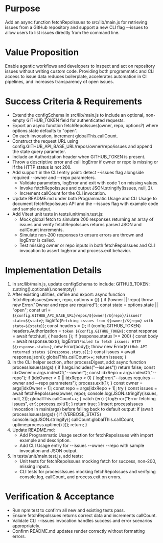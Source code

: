 # Purpose
Add an async function fetchRepoIssues to src/lib/main.js for retrieving issues from a GitHub repository and support a new CLI flag --issues to allow users to list issues directly from the command line.

# Value Proposition
Enable agentic workflows and developers to inspect and act on repository issues without writing custom code. Providing both programmatic and CLI access to issue data reduces boilerplate, accelerates automation in CI pipelines, and increases transparency of open issues.

# Success Criteria & Requirements
* Extend the configSchema in src/lib/main.js to include an optional, non-empty GITHUB_TOKEN field for authenticated requests.
* Export an async function fetchRepoIssues(owner, repo, options?) where options.state defaults to "open".
* On each invocation, increment globalThis.callCount.
* Construct the request URL using config.GITHUB_API_BASE_URL/repos/owner/repo/issues and append the state query parameter.
* Include an Authorization header when GITHUB_TOKEN is present.
* Throw a descriptive error and call logError if owner or repo is missing or if the HTTP status is not 200.
* Add support in the CLI entry point: detect --issues flag alongside required --owner and --repo parameters.
  - Validate parameters, logError and exit with code 1 on missing values.
  - Invoke fetchRepoIssues and output JSON.stringify(issues, null, 2).
  - Increment callCount for the CLI invocation.
* Update README.md under both Programmatic Usage and CLI Usage to document fetchRepoIssues API and the --issues flag with example code and sample output.
* Add Vitest unit tests in tests/unit/main.test.js:
  - Mock global fetch to simulate 200 responses returning an array of issues and verify fetchRepoIssues returns parsed JSON and callCount increments.
  - Simulate non-200 responses to ensure errors are thrown and logError is called.
  - Test missing owner or repo inputs in both fetchRepoIssues and CLI invocation to assert logError and process.exit behavior.

# Implementation Details
1. In src/lib/main.js, update configSchema to include:
     GITHUB_TOKEN: z.string().optional().nonempty()
2. After existing utilities, define and export:
     async function fetchRepoIssues(owner, repo, options = {}) {
       if (!owner || !repo) throw new Error("Owner and repo are required");
       const state = options.state || "open";
       const url = `${config.GITHUB_API_BASE_URL}repos/${owner}/${repo}/issues?state=${state}`;
       logInfo(`Fetching issues from ${owner}/${repo} with state=${state}`);
       const headers = {};
       if (config.GITHUB_TOKEN) headers.Authorization = `token ${config.GITHUB_TOKEN}`;
       const response = await fetch(url, { headers });
       if (response.status !== 200) {
         const body = await response.text();
         logError(`Failed to fetch issues: HTTP ${response.status}`, new Error(body));
         throw new Error(`GitHub API returned status ${response.status}`);
       }
       const issues = await response.json();
       globalThis.callCount++;
       return issues;
     }
3. In the CLI helper section, after processDigest, add:
     async function processIssues(args) {
       if (!args.includes("--issues")) return false;
       const idxOwner = args.indexOf("--owner");
       const idxRepo = args.indexOf("--repo");
       if (idxOwner < 0 || idxRepo < 0) {
         logError("--issues requires --owner and --repo parameters");
         process.exit(1);
       }
       const owner = args[idxOwner + 1];
       const repo = args[idxRepo + 1];
       try {
         const issues = await fetchRepoIssues(owner, repo);
         console.log(JSON.stringify(issues, null, 2));
         globalThis.callCount++;
       } catch (err) {
         logError("Error fetching issues", err);
         process.exit(1);
       }
       return true;
     }
     Insert processIssues invocation in main(args) before falling back to default output:
       if (await processIssues(args)) { if (VERBOSE_STATS) console.log(JSON.stringify({ callCount:globalThis.callCount, uptime:process.uptime() })); return; }
4. Update README.md:
   - Add Programmatic Usage section for fetchRepoIssues with import example and description.
   - Add CLI Usage entry for --issues --owner <owner> --repo <repo> with sample invocation and JSON output.
5. In tests/unit/main.test.js, add tests:
   - Unit tests for fetchRepoIssues mocking fetch for success, non-200, missing inputs.
   - CLI tests for processIssues mocking fetchRepoIssues and verifying console.log, callCount, and process.exit on errors.

# Verification & Acceptance
* Run npm test to confirm all new and existing tests pass.
* Ensure fetchRepoIssues returns correct data and increments callCount.
* Validate CLI --issues invocation handles success and error scenarios appropriately.
* Confirm README.md updates render correctly without formatting errors.
